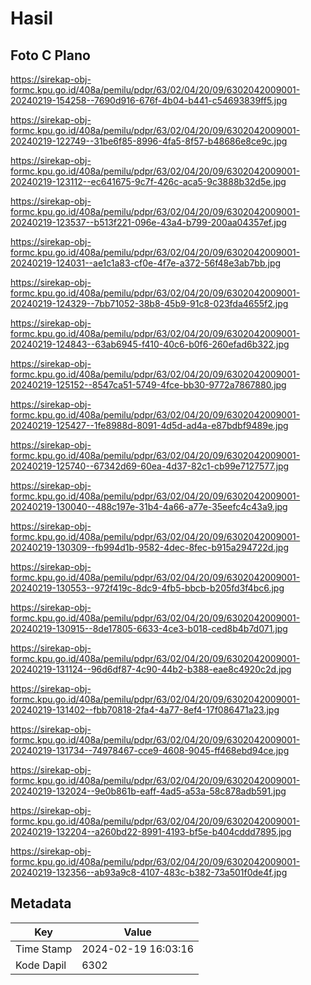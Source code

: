 # Hasil

## Foto C Plano

https://sirekap-obj-formc.kpu.go.id/408a/pemilu/pdpr/63/02/04/20/09/6302042009001-20240219-154258--7690d916-676f-4b04-b441-c54693839ff5.jpg

https://sirekap-obj-formc.kpu.go.id/408a/pemilu/pdpr/63/02/04/20/09/6302042009001-20240219-122749--31be6f85-8996-4fa5-8f57-b48686e8ce9c.jpg

https://sirekap-obj-formc.kpu.go.id/408a/pemilu/pdpr/63/02/04/20/09/6302042009001-20240219-123112--ec641675-9c7f-426c-aca5-9c3888b32d5e.jpg

https://sirekap-obj-formc.kpu.go.id/408a/pemilu/pdpr/63/02/04/20/09/6302042009001-20240219-123537--b513f221-096e-43a4-b799-200aa04357ef.jpg

https://sirekap-obj-formc.kpu.go.id/408a/pemilu/pdpr/63/02/04/20/09/6302042009001-20240219-124031--ae1c1a83-cf0e-4f7e-a372-56f48e3ab7bb.jpg

https://sirekap-obj-formc.kpu.go.id/408a/pemilu/pdpr/63/02/04/20/09/6302042009001-20240219-124329--7bb71052-38b8-45b9-91c8-023fda4655f2.jpg

https://sirekap-obj-formc.kpu.go.id/408a/pemilu/pdpr/63/02/04/20/09/6302042009001-20240219-124843--63ab6945-f410-40c6-b0f6-260efad6b322.jpg

https://sirekap-obj-formc.kpu.go.id/408a/pemilu/pdpr/63/02/04/20/09/6302042009001-20240219-125152--8547ca51-5749-4fce-bb30-9772a7867880.jpg

https://sirekap-obj-formc.kpu.go.id/408a/pemilu/pdpr/63/02/04/20/09/6302042009001-20240219-125427--1fe8988d-8091-4d5d-ad4a-e87bdbf9489e.jpg

https://sirekap-obj-formc.kpu.go.id/408a/pemilu/pdpr/63/02/04/20/09/6302042009001-20240219-125740--67342d69-60ea-4d37-82c1-cb99e7127577.jpg

https://sirekap-obj-formc.kpu.go.id/408a/pemilu/pdpr/63/02/04/20/09/6302042009001-20240219-130040--488c197e-31b4-4a66-a77e-35eefc4c43a9.jpg

https://sirekap-obj-formc.kpu.go.id/408a/pemilu/pdpr/63/02/04/20/09/6302042009001-20240219-130309--fb994d1b-9582-4dec-8fec-b915a294722d.jpg

https://sirekap-obj-formc.kpu.go.id/408a/pemilu/pdpr/63/02/04/20/09/6302042009001-20240219-130553--972f419c-8dc9-4fb5-bbcb-b205fd3f4bc6.jpg

https://sirekap-obj-formc.kpu.go.id/408a/pemilu/pdpr/63/02/04/20/09/6302042009001-20240219-130915--8de17805-6633-4ce3-b018-ced8b4b7d071.jpg

https://sirekap-obj-formc.kpu.go.id/408a/pemilu/pdpr/63/02/04/20/09/6302042009001-20240219-131124--96d6df87-4c90-44b2-b388-eae8c4920c2d.jpg

https://sirekap-obj-formc.kpu.go.id/408a/pemilu/pdpr/63/02/04/20/09/6302042009001-20240219-131402--fbb70818-2fa4-4a77-8ef4-17f086471a23.jpg

https://sirekap-obj-formc.kpu.go.id/408a/pemilu/pdpr/63/02/04/20/09/6302042009001-20240219-131734--74978467-cce9-4608-9045-ff468ebd94ce.jpg

https://sirekap-obj-formc.kpu.go.id/408a/pemilu/pdpr/63/02/04/20/09/6302042009001-20240219-132024--9e0b861b-eaff-4ad5-a53a-58c878adb591.jpg

https://sirekap-obj-formc.kpu.go.id/408a/pemilu/pdpr/63/02/04/20/09/6302042009001-20240219-132204--a260bd22-8991-4193-bf5e-b404cddd7895.jpg

https://sirekap-obj-formc.kpu.go.id/408a/pemilu/pdpr/63/02/04/20/09/6302042009001-20240219-132356--ab93a9c8-4107-483c-b382-73a501f0de4f.jpg


## Metadata

| Key        | Value               |
| ---------- | ------------------- |
| Time Stamp | 2024-02-19 16:03:16 |
| Kode Dapil | 6302                |




